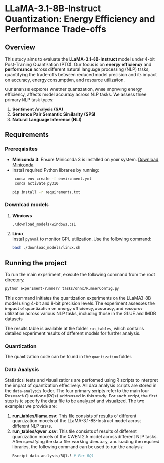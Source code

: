 # LLaMA-3.1-8B-Instruct Quantization: Energy Efficiency and Performance Trade-offs

## Overview
This study aims to evaluate the **LLaMA-3.1-8B-Instruct** model under 4-bit Post-Training Quantization (PTQ). Our focus is on **energy efficiency** and **performance** across different natural language processing (NLP) tasks, quantifying the trade-offs between reduced model precision and its impact on accuracy, energy consumption, and resource utilization.

Our analysis explores whether quantization, while improving energy efficiency, affects model accuracy across NLP tasks. We assess three primary NLP task types:
1. **Sentiment Analysis (SA)**
2. **Sentence Pair Semantic Similarity (SPS)**
3. **Natural Language Inference (NLI)**

## Requirements

### Prerequisites
- **Miniconda 3**: Ensure Miniconda 3 is installed on your system. [Download Miniconda](https://docs.anaconda.com/miniconda/)
- Install required Python libraries by running:
  ```bash
   conda env create -f environment.yml
   conda activate py310
  ```
  ```bash
  pip install -r requirements.txt
  ```

### Download models 
1. **Windows**  
   ```
   .\download_models\windows.ps1
   ```

2. **Linux**  
   Install `pynvml` to monitor GPU utilization. Use the following command:
   ```bash
   bash ./download_models/linux.sh
   ```

## Running the project

To run the main experiment, execute the following command from the root directory:
   ```bash
   python experiment-runner/ tasks/onnx/RunnerConfig.py
   ```
This command initiates the quantization experiments on the LLaMA3-8B model using 4-bit and 8-bit precision levels. The experiment assesses the impact of quantization on energy efficiency, accuracy, and resource utilization across various NLP tasks, including those in the GLUE and IMDB datasets.

The results table is available at the folder `run_tables`, which contains detailed experiment results of different models for further analysis.

### Quantization
The quantization code can be found in the `quantization` folder.

### Data Analysis
Statistical tests and visualizations are performed using R scripts to interpret the impact of quantization effectively. All data analysis scripts are stored in the `data-analysis` folder. The four primary scripts refer to the main four Research Questions (RQs) addressed in this study.
For each script, the first step is to specify the data file to be analyzed and visualized. The two examples we provide are:
1. **run_tables/llama.csv**: This file consists of results of different quantization models of the LLaMA-3.1-8B-Instruct model across different NLP tasks.
2. **run_tables/qwen.csv**: This file consists of results of different quantization models of the QWEN 2.5 model across different NLP tasks.
After specifying the data file, working directory, and loading the required libraries, the following command can be used to run the analysis:
   ```bash
   Rscript data-analysis/RQ1.R # For RQ1
   ```
